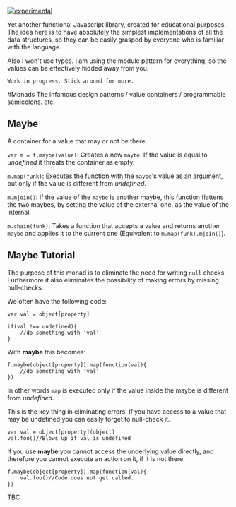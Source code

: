 [![experimental](http://badges.github.io/stability-badges/dist/experimental.svg)](http://github.com/badges/stability-badges)

Yet another functional Javascript library, created for educational purposes. The idea here is to have absolutely the simplest implementations of all the data structures, so they can be easily grasped by everyone who is familiar with the language. 

Also I won't use types. I am using the module pattern for everything, so the values can be effectively hidded away from you.

    Work in progress. Stick around for more.


#Monads
The infamous design patterns / value containers / programmable semicolons. etc.

Maybe
-----
A container for a value that may or not be there. 

`var m = f.maybe(value)`:  Creates a new `maybe`. 
If the value is equal to *undefined* it threats the container as empty.

`m.map(funk)`: Executes the function with the `maybe`'s value as an argument, but only if the value is different from *undefined*.

`m.mjoin()`: If the value of the `maybe` is another maybe, this function flattens the two maybes, by setting the value of the external one, as the value of the internal. 

`m.chain(funk)`: Takes a function that accepts a value and returns another `maybe` and applies it to the current one (Equivalent to `m.map(funk).mjoin()`).

Maybe Tutorial
--------------
The purpose of this monad is to eliminate the need for writing `null` checks. Furthermore it also eliminates the possibility of making errors by missing null-checks.

We often have the following code:

    var val = object[property]
    
    if(val !== undefined){
    	//do something with 'val'
    }

With **maybe** this becomes:

	f.maybe(object[property]).map(function(val){
		//do something with 'val'
	})
In other words `map` is executed only if the value inside the maybe is different from *undefined*.

This is the key thing in eliminating  errors. If you have access to a value that may be undefined you can easily forget to null-check it.

	var val = object[property](object)
	val.foo()//Blows up if val is undefined    
    
If you use **maybe** you cannot access the underlying value directly, and therefore you cannot execute an action on it, if it is not there.
 
	f.maybe(object[property]).map(function(val){
		val.foo()//Code does not get called.
	})

TBC